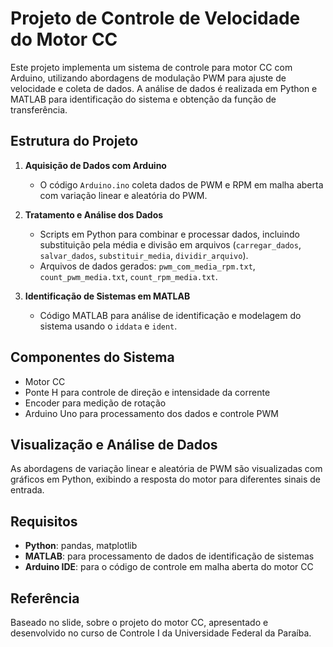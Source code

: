 # Projeto de Controle de Velocidade do Motor CC

Este projeto implementa um sistema de controle para motor CC com Arduino, utilizando abordagens de modulação PWM para ajuste de velocidade e coleta de dados. A análise de dados é realizada em Python e MATLAB para identificação do sistema e obtenção da função de transferência.

## Estrutura do Projeto

1. **Aquisição de Dados com Arduino**  
   - O código `Arduino.ino` coleta dados de PWM e RPM em malha aberta com variação linear e aleatória do PWM.

2. **Tratamento e Análise dos Dados**  
   - Scripts em Python para combinar e processar dados, incluindo substituição pela média e divisão em arquivos (`carregar_dados`, `salvar_dados`, `substituir_media`, `dividir_arquivo`).
   - Arquivos de dados gerados: `pwm_com_media_rpm.txt`, `count_pwm_media.txt`, `count_rpm_media.txt`.

3. **Identificação de Sistemas em MATLAB**  
   - Código MATLAB para análise de identificação e modelagem do sistema usando o `iddata` e `ident`.

## Componentes do Sistema

- Motor CC
- Ponte H para controle de direção e intensidade da corrente
- Encoder para medição de rotação
- Arduino Uno para processamento dos dados e controle PWM

## Visualização e Análise de Dados

As abordagens de variação linear e aleatória de PWM são visualizadas com gráficos em Python, exibindo a resposta do motor para diferentes sinais de entrada.

## Requisitos

- **Python**: pandas, matplotlib
- **MATLAB**: para processamento de dados de identificação de sistemas
- **Arduino IDE**: para o código de controle em malha aberta do motor CC

## Referência

Baseado no slide, sobre o projeto do motor CC, apresentado e desenvolvido no curso de Controle I da Universidade Federal da Paraíba.
